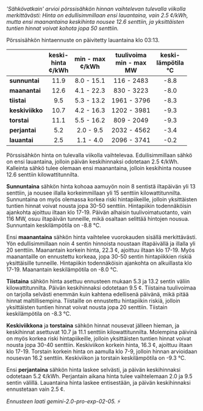 *'Sähkövatkain' arvioi pörssisähkön hinnan vaihtelevan tulevalla viikolla merkittävästi: Hinta on edullisimmillaan ensi lauantaina, vain 2.5 ¢/kWh, mutta ensi maanantaina keskihinta nousee 12.6 senttiin, ja yksittäisten tuntien hinnat voivat kohota jopa 50 senttiin.*


Pörssisähkön hintaennuste on päivitetty lauantaina klo 03:13.

|    | keski-<br>hinta<br>¢/kWh | min - max<br>¢/kWh | tuulivoima<br>min - max<br>MW | keski-<br>lämpötila<br>°C |
|:-------------|:----------------:|:----------------:|:-------------:|:-------------:|
| **sunnuntai** | 11.9 | 8.0 - 15.1 | 116 - 2483 | -8.8 |
| **maanantai** | 12.6 | 4.1 - 22.3 | 830 - 3223 | -8.0 |
| **tiistai**    | 9.5  | 5.3 - 13.2 | 1961 - 3796 | -8.3 |
| **keskiviikko**| 10.7 | 4.2 - 16.3 | 1202 - 3981 | -9.3 |
| **torstai**   | 11.1 | 5.5 - 16.2 | 809 - 2049  | -9.3 |
| **perjantai**  | 5.2  | 2.0 - 9.5  | 2032 - 4562 | -3.4 |
| **lauantai**  | 2.5  | 1.1 - 4.0  | 2096 - 3741 | -0.2 |

Pörssisähkön hinta on tulevalla viikolla vaihtelevaa. Edullisimmillaan sähkö on ensi lauantaina, jolloin päivän keskihinnaksi odotetaan 2.5 ¢/kWh. Kalleinta sähkö tulee olemaan ensi maanantaina, jolloin keskihinta nousee 12.6 senttiin kilowattitunnilta.

**Sunnuntaina** sähkön hinta kohoaa aamuyön noin 8 sentistä iltapäivän yli 13 senttiin, ja nousee illalla korkeimmillaan yli 15 senttiin kilowattitunnilta. Sunnuntaina on myös olemassa korkea riski hintapiikeille, jolloin yksittäisten tuntien hinnat voivat nousta jopa 30-50 senttiin. Hintapiikin todennäköisin ajankohta ajoittuu iltaan klo 17-19. Päivän alhaisin tuulivoimatuotanto, vain 116 MW, osuu iltapäivän tunneille, mikä osaltaan selittää hintojen nousua. Sunnuntain keskilämpötila on -8.8 °C.

Ensi **maanantaina** sähkön hinta vaihtelee vuorokauden sisällä merkittävästi. Yön edullisimmillaan noin 4 sentin hinnoista noustaan iltapäivällä ja illalla yli 20 senttiin. Maanantain korkein hinta, 22.3 ¢, ajoittuu iltaan klo 17-19. Myös maanantaille on ennustettu korkeaa, jopa 30-50 sentin hintapiikkien riskiä yksittäisille tunneille. Hintapiikin todennäköisin ajankohta on alkuillasta klo 17-19. Maanantain keskilämpötila on -8.0 °C.

**Tiistaina** sähkön hinta asettuu ennusteen mukaan 5.3 ja 13.2 sentin väliin kilowattitunnilta. Päivän keskihinnaksi odotetaan 9.5 ¢. Tiistaina tuulivoimaa on tarjolla selvästi enemmän kuin kahtena edellisenä päivänä, mikä pitää hinnat maltillisempina. Tiistaille on ennustettu hintapiikin riskiä, jolloin yksittäisten tuntien hinnat voivat nousta jopa 20 senttiin. Tiistain keskilämpötila on -8.3 °C.

**Keskiviikkona** ja **torstaina** sähkön hinnat nousevat jälleen hieman, ja keskihinnat asettuvat 10.7 ja 11.1 senttiin kilowattitunnilta. Molempina päivinä on myös korkea riski hintapiikeille, jolloin yksittäisten tuntien hinnat voivat nousta jopa 30-40 senttiin. Keskiviikon korkein hinta, 16.3 ¢, ajoittuu iltaan klo 17-19. Torstain korkein hinta on aamulla klo 7-9, jolloin hinnan arvioidaan nousevan 16.2 senttiin. Keskiviikon ja torstain keskilämpötila on -9.3 °C.

Ensi **perjantaina** sähkön hinta laskee selvästi, ja päivän keskihinnaksi odotetaan 5.2 ¢/kWh. Perjantain aikana hinta tulee vaihtelemaan 2.0 ja 9.5 sentin välillä. Lauantaina hinta laskee entisestään, ja päivän keskihinnaksi ennustetaan vain 2.5 ¢.

*Ennusteen laati gemini-2.0-pro-exp-02-05.* ⚡️

